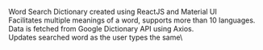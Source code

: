 Word Search Dictionary created using ReactJS and Material UI\
Facilitates multiple meanings of a word, supports more than 10 languages.\
Data is fetched from Google Dictionary API using Axios.\
Updates searched word as the user types the same\
